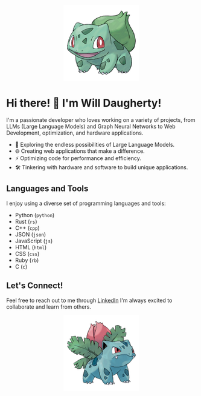 <p align="center">
  <img src="https://raw.githubusercontent.com/PokeAPI/sprites/master/sprites/pokemon/other/official-artwork/1.png" alt="Bulbasaur" width="200">
</p>

# Hi there! 👋 I'm Will Daugherty!

I'm a passionate developer who loves working on a variety of projects, from LLMs (Large Language Models) and Graph Neural Networks to Web Development, optimization, and hardware applications.

- 🚀 Exploring the endless possibilities of Large Language Models.
- 🌐 Creating web applications that make a difference.
- ⚡ Optimizing code for performance and efficiency.
- 🛠️ Tinkering with hardware and software to build unique applications.

## Languages and Tools

I enjoy using a diverse set of programming languages and tools:

- Python (`python`)
- Rust (`rs`)
- C++ (`cpp`)
- JSON (`json`)
- JavaScript (`js`)
- HTML (`html`)
- CSS (`css`)
- Ruby (`rb`)
- C (`c`)

## Let's Connect!

Feel free to reach out to me through [LinkedIn](https://www.linkedin.com/in/WDaugherty/) I'm always excited to collaborate and learn from others.

<p align="center">
  <img src="https://raw.githubusercontent.com/PokeAPI/sprites/master/sprites/pokemon/other/official-artwork/2.png" alt="Ivysaur" width="200">
</p>
